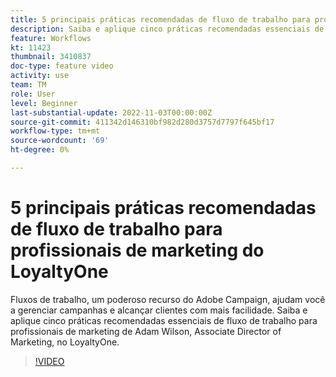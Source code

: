 ```yaml
---
title: 5 principais práticas recomendadas de fluxo de trabalho para profissionais de marketing do LoyaltyOne
description: Saiba e aplique cinco práticas recomendadas essenciais de fluxo de trabalho para profissionais de marketing de Adam Wilson, Associate Director of Marketing, no LoyaltyOne.
feature: Workflows
kt: 11423
thumbnail: 3410837
doc-type: feature video
activity: use
team: TM
role: User
level: Beginner
last-substantial-update: 2022-11-03T00:00:00Z
source-git-commit: 411342d146310bf982d280d3757d7797f645bf17
workflow-type: tm+mt
source-wordcount: '69'
ht-degree: 0%

---
```



# 5 principais práticas recomendadas de fluxo de trabalho para profissionais de marketing do LoyaltyOne

Fluxos de trabalho, um poderoso recurso do Adobe Campaign, ajudam você a gerenciar campanhas e alcançar clientes com mais facilidade. Saiba e aplique cinco práticas recomendadas essenciais de fluxo de trabalho para profissionais de marketing de Adam Wilson, Associate Director of Marketing, no LoyaltyOne.

>[!VIDEO](https://video.tv.adobe.com/v/3410837?quality=12)
